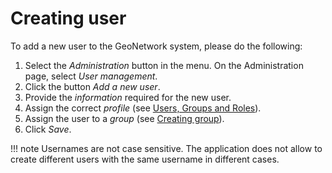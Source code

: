 # Creating user

To add a new user to the GeoNetwork system, please do the following:

1.  Select the *Administration* button in the menu. On the Administration page, select *User management*.
2.  Click the button *Add a new user*.
3.  Provide the *information* required for the new user.
4.  Assign the correct *profile* (see [Users, Groups and Roles](index.md#user_profiles)).
5.  Assign the user to a *group* (see [Creating group](creating-group.md)).
6.  Click *Save*.

!!! note
    Usernames are not case sensitive. The application does not allow to create different users with the same username in different cases.

